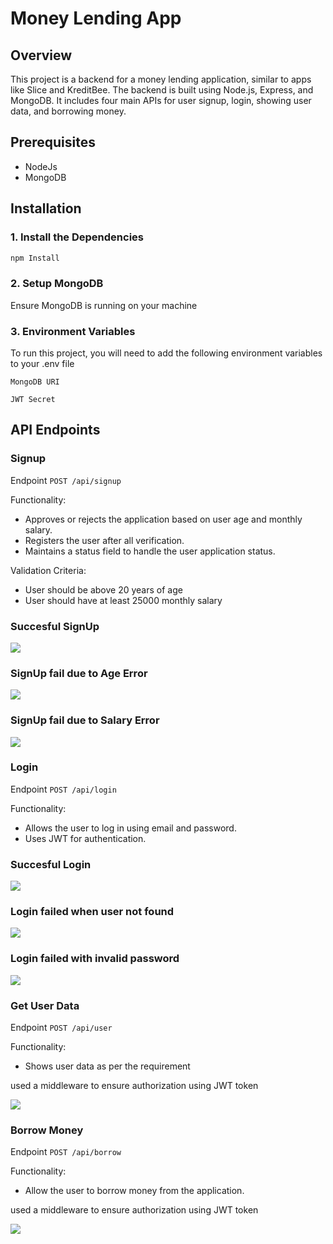 # Money Lending App

## Overview

This project is a backend for a money lending application, similar to apps like Slice and KreditBee. The backend is built using Node.js, Express, and MongoDB. It includes four main APIs for user signup, login, showing user data, and borrowing money.

## Prerequisites

- NodeJs
- MongoDB

## Installation

### 1. Install the Dependencies

```bash
npm Install
```

### 2. Setup MongoDB

Ensure MongoDB is running on your machine

### 3. Environment Variables

To run this project, you will need to add the following environment variables to your .env file

`MongoDB URI`

`JWT Secret`

## API Endpoints

### Signup

Endpoint `POST /api/signup`

Functionality:

- Approves or rejects the application based on user age and monthly salary.
- Registers the user after all verification.
- Maintains a status field to handle the user application status.

Validation Criteria:

- User should be above 20 years of age
- User should have at least 25000 monthly salary

### Succesful SignUp

<img src="images/Signup-success.png">

### SignUp fail due to Age Error

<img src="images/Signup-fail-age.png">

### SignUp fail due to Salary Error

<img src="images/Signup-fail-salary.png">

### Login

Endpoint `POST /api/login`

Functionality:

- Allows the user to log in using email and password.
- Uses JWT for authentication.

### Succesful Login

<img src="images/login-succesful.png">

### Login failed when user not found

<img src="images/login-failed-User-not-found.png">

### Login failed with invalid password

<img src="images/login-failed-invalid-password.png">

### Get User Data

Endpoint `POST /api/user`

Functionality:

- Shows user data as per the requirement

used a middleware to ensure authorization using JWT token

<img src="images/show-user-data.png">

### Borrow Money

Endpoint `POST /api/borrow`

Functionality:

- Allow the user to borrow money from the application.

used a middleware to ensure authorization using JWT token

<img src="images/borrow-money.png">
